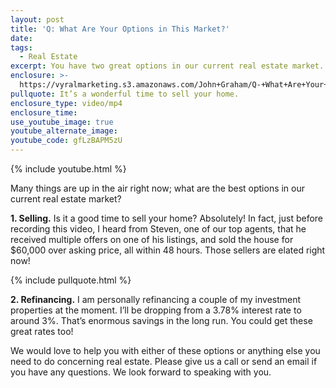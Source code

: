 ```yaml
---
layout: post
title: 'Q: What Are Your Options in This Market?'
date:
tags:
  - Real Estate
excerpt: You have two great options in our current real estate market.
enclosure: >-
  https://vyralmarketing.s3.amazonaws.com/John+Graham/Q-+What+Are+Your+Options+in+This+Market_.mp4
pullquote: It’s a wonderful time to sell your home.
enclosure_type: video/mp4
enclosure_time:
use_youtube_image: true
youtube_alternate_image:
youtube_code: gfLzBAPM5zU
---
```


{% include youtube.html %}

Many things are up in the air right now; what are the best options in our current real estate market?&nbsp;

**1\. Selling.** Is it a good time to sell your home? Absolutely\! In fact, just before recording this video, I heard from Steven, one of our top agents, that he received multiple offers on one of his listings, and sold the house for $60,000 over asking price, all within 48 hours. Those sellers are elated right now\!

{% include pullquote.html %}

**2\. Refinancing.** I am personally refinancing a couple of my investment properties at the moment. I’ll be dropping from a 3.78% interest rate to around 3%. That’s enormous savings in the long run. You could get these great rates too\!&nbsp;

We would love to help you with either of these options or anything else you need to do concerning real estate. Please give us a call or send an email if you have any questions. We look forward to speaking with you.